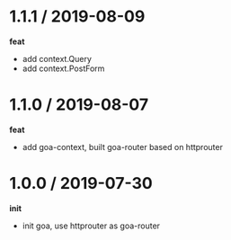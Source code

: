 1.1.1 / 2019-08-09
==================

**feat**
  - add context.Query
  - add context.PostForm

1.1.0 / 2019-08-07
==================

**feat**
  - add goa-context, built goa-router based on httprouter

1.0.0 / 2019-07-30
==================

**init**
  - init goa, use httprouter as goa-router

